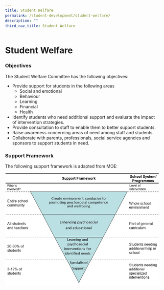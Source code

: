 ```yaml
---
title: Student Welfare
permalink: /student-development/student-welfare/
description: ""
third_nav_title: Student Welfare
---
```

Student Welfare
===============

### Objectives

The Student Welfare Committee has the following objectives:
  
* Provide support for students in the following areas
	* Social and emotional
	* Behaviour
	* Learning
	* Financial
	* Health
* Identify students who need additional support and evaluate the impact of intervention strategies.
* Provide consultation to staff to enable them to better support students.
* Raise awareness concerning areas of need among staff and students.
* Collaborate with parents, professionals, social service agencies and sponsors to support students in need.

### Support Framework

The following support framework is adapted from MOE:

![Support Framework](/images/Support%20Framework.jpg)